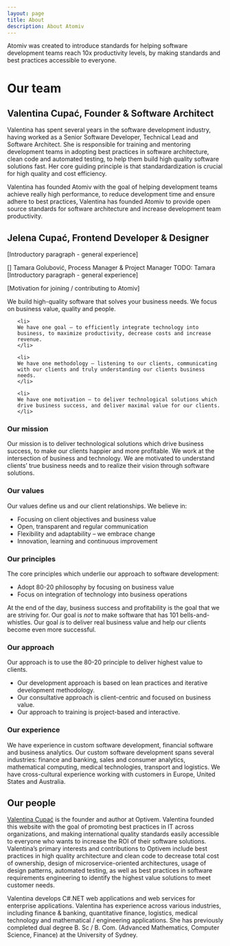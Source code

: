 ```yaml
---
layout: page
title: About
description: About Atomiv
---
```


Atomiv was created to introduce standards for helping software development teams reach 10x productivity levels, by making standards and best practices accessible to everyone.

# Our team

## Valentina Cupać, Founder & Software Architect

Valentina has spent several years in the software development industry, having worked as a Senior Software Developer, Technical Lead and Software Architect. She is responsible for training and mentoring development teams in adopting best practices in software architecture, clean code and automated testing, to help them build high quality software solutions fast. Her core guiding principle is that standardardization is crucial for high quality and cost efficiency. 

Valentina has founded Atomiv with the goal of helping development teams achieve really high performance, to reduce development time and ensure adhere to best practices, Valentina has founded Atomiv to provide open source standards for software architecture and increase development team productivity.


## Jelena Cupać, Frontend Developer & Designer

<!-- TODO: Jelena, write introductory paragraph about yourself / experience -->

<!-- TODO: Jelena, write a paragraph regarding your motivation for joining / contributing to Atomiv -->



[Introductory paragraph - general experience]

[]
Tamara Golubović, Process Manager & Project Manager
TODO: Tamara
[Introductory paragraph - general experience]

[Motivation for joining / contributing to Atomiv]





<p>
We build high-quality software that solves your business needs. We focus on business value, quality and people.
</p>

<ul>

	<li>
	We have one goal – to efficiently integrate technology into business, to maximize productivity, decrease costs and increase revenue.
	</li>
	
	<li>
	We have one methodology – listening to our clients, communicating with our clients and truly understanding our clients business needs.
	</li>
	
	<li>
	We have one motivation – to deliver technological solutions which drive business success, and deliver maximal value for our clients.
	</li>			
	

</ul>

	
<h3>Our mission</h3>

<p>Our mission is to deliver technological solutions which drive business success, to make our clients happier and more profitable. We work at the intersection of business and technology. We are motivated to understand clients’ true business needs and to realize their vision through software solutions.</p>

<h3>Our values</h3>

<p>Our values define us and our client relationships. We believe in:</p>
<ul>
<li>Focusing on client objectives and business value</li>
<li>Open, transparent and regular communication</li>
<li>Flexibility and adaptability – we embrace change</li>
<li>Innovation, learning and continuous improvement</li>
</ul>


<h3>Our principles</h3>

<p>The&nbsp;core principles which underlie our approach to software development:</p>
<ul>
<li>Adopt&nbsp;80-20 philosophy&nbsp;by focusing on business value</li>
<li>Focus on integration of technology into business operations</li>
</ul>
<p>At the end of the day, business success and profitability is the goal that we are striving for. Our goal is <em>not</em> to make software that has 101 bells-and-whistles. Our goal <em>is</em> to deliver real business value and help&nbsp;our clients become even more successful.</p>

<h3>Our approach</h3>

<p>Our approach is to use the 80-20 principle to deliver highest value to clients.</p>
<ul>
<li>Our development approach is based on lean practices and iterative development methodology.</li>
<li>Our consultative approach is client-centric and focused on business value.</li>
<li>Our approach to training is project-based and&nbsp;interactive.</li>
</ul>
		

<h3>Our experience</h3>

<p>We have experience in custom software development, financial software and business analytics. Our custom software development spans several industries: finance and banking, sales and consumer analytics, mathematical computing, medical technologies, transport and logistics. We have cross-cultural experience working with customers in Europe, United States and Australia.</p>
		

<h2>Our people</h2>

<!-- TODO: VC: Check loop below -->

<!--

<ul>
    {% for author in site.data.authors %}
    <li>
        {{ author.name }}
    </li>
    {% endfor %}
</ul>

-->

<!-- Valentina Cupac -->

<a href="https://www.linkedin.com/in/valentinacupac/" target="_blank">Valentina Cupać</a> is the founder and author at Optivem. Valentina founded this website with the goal of promoting best practices in IT across organizations, and making international quality standards easily accessible to everyone who wants to increase the ROI of their software solutions. Valentina’s primary interests and contributions to Optivem include best practices in high quality architecture and clean code to decrease total cost of ownership, design of microservice-oriented architectures, usage of design patterns, automated testing, as well as best practices in software requirements engineering to identify the highest value solutions to meet customer needs. 

Valentina develops C#.NET web applications and web services for enterprise applications. Valentina has experience across various industries, including finance & banking, quantitative finance, logistics, medical technology and mathematical / engineering applications. She has previously completed dual degree B. Sc / B. Com. (Advanced Mathematics, Computer Science, Finance) at the University of Sydney. 




